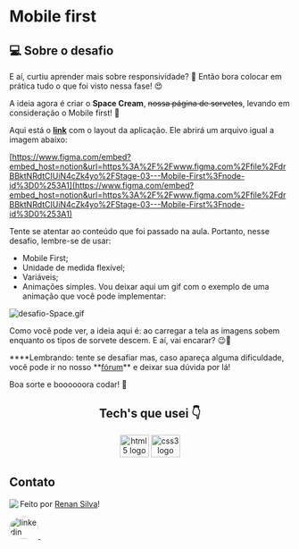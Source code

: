# Mobile first

## 💻 Sobre o desafio

E aí, curtiu aprender mais sobre responsividade? 👀
Então bora colocar em prática tudo o que foi visto nessa fase! 😍

A ideia agora é criar o **Space Cream**, ~~nossa página de sorvetes~~, levando em consideração o Mobile first! 🍦

Aqui está o [**link**](https://www.figma.com/file/drBBktNRdtCIUiN4cZk4yo/Stage-03---Mobile-First/duplicate) com o layout da aplicação. Ele abrirá um arquivo igual a imagem abaixo:

[https://www.figma.com/embed?embed_host=notion&url=https%3A%2F%2Fwww.figma.com%2Ffile%2FdrBBktNRdtCIUiN4cZk4yo%2FStage-03---Mobile-First%3Fnode-id%3D0%253A1](https://www.figma.com/embed?embed_host=notion&url=https%3A%2F%2Fwww.figma.com%2Ffile%2FdrBBktNRdtCIUiN4cZk4yo%2FStage-03---Mobile-First%3Fnode-id%3D0%253A1)

Tente se atentar ao conteúdo que foi passado na aula. Portanto, nesse desafio, lembre-se de usar:

- Mobile First;
- Unidade de medida flexível;
- Variáveis;
- Animações simples.
  Vou deixar aqui um gif com o exemplo de uma animação que você pode implementar:

![desafio-Space.gif](https://s3-us-west-2.amazonaws.com/secure.notion-static.com/565efcff-040e-445a-a2d2-30fbdd72cc22/desafio-Space.gif)

Como você pode ver, a ideia aqui é: ao carregar a tela as imagens sobem enquanto os tipos de sorvete descem.
E aí, vai encarar? 😉💜

\***\*Lembrando: tente se desafiar mas, caso apareça alguma dificuldade, você pode ir no nosso **[fórum](https://app.rocketseat.com.br/h/forum/explorer)\*\* e deixar sua dúvida por lá!

Boa sorte e boooooora codar! **🚀**

<h2 align="center">Tech's que usei 👇</h2>

<div align="center">

  <img src="https://cdn.jsdelivr.net/gh/devicons/devicon/icons/html5/html5-original.svg" height="40" width="52" alt="html5 logo"  />
  <img src="https://cdn.jsdelivr.net/gh/devicons/devicon/icons/css3/css3-original.svg" height="40" width="52" alt="css3 logo"  />
 
</div>

## Contato

<img align="left" src="https://avatars.githubusercontent.com/renyzeraa?size=100">

Feito por [Renan Silva](https://github.com/renyzeraa)!

<a href="https://www.linkedin.com/in/renan-silva-307733224/" target="_blank">
    <img style="border-radius:50%;" src="https://raw.githubusercontent.com/maurodesouza/profile-readme-generator/master/src/assets/icons/social/linkedin/default.svg" width="52" height="40" alt="linkedin logo"  />
  </a>&nbsp;

<br clear="left"/>
